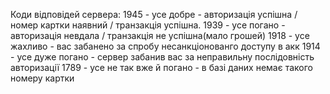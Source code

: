 Коди відповідей сервера:
1945 - усе добре - авторизація успішна / номер картки наявний / транзакція успішна.
1939 - усе погано - авторизація невдала / транзакція не успішна(мало грошей)
1918 - усе жахливо - вас забанено за спробу несанкціонованго доступу в акк
1914 - усе дуже погано - сервер забанив вас за неправильну послідовність авторизації
1789 - усе не так вже й погано - в базі даних немає такого номеру картки
